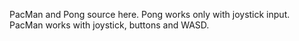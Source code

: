 PacMan and Pong source here.
Pong works only with joystick input.
PacMan works with joystick, buttons and WASD.
